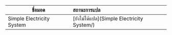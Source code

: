 &nbsp;ชื่อมอด                            | สถานะการแปล                                                    
--------------------------------- | :------------------------------------------------------------- 
 Simple Electricity System | [ยังไม่ได้แปล](Simple Electricity System/) 